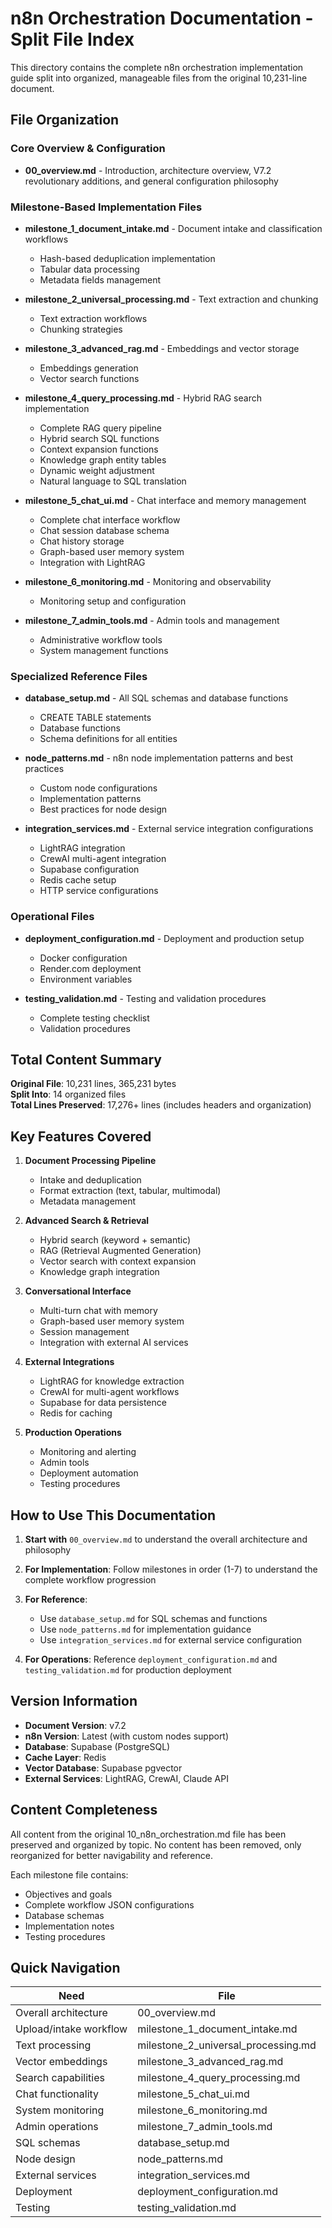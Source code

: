 # n8n Orchestration Documentation - Split File Index

This directory contains the complete n8n orchestration implementation guide split into organized, manageable files from the original 10,231-line document.

## File Organization

### Core Overview & Configuration
- **00_overview.md** - Introduction, architecture overview, V7.2 revolutionary additions, and general configuration philosophy

### Milestone-Based Implementation Files
- **milestone_1_document_intake.md** - Document intake and classification workflows
  - Hash-based deduplication implementation
  - Tabular data processing
  - Metadata fields management
  
- **milestone_2_universal_processing.md** - Text extraction and chunking
  - Text extraction workflows
  - Chunking strategies
  
- **milestone_3_advanced_rag.md** - Embeddings and vector storage
  - Embeddings generation
  - Vector search functions
  
- **milestone_4_query_processing.md** - Hybrid RAG search implementation
  - Complete RAG query pipeline
  - Hybrid search SQL functions
  - Context expansion functions
  - Knowledge graph entity tables
  - Dynamic weight adjustment
  - Natural language to SQL translation
  
- **milestone_5_chat_ui.md** - Chat interface and memory management
  - Complete chat interface workflow
  - Chat session database schema
  - Chat history storage
  - Graph-based user memory system
  - Integration with LightRAG
  
- **milestone_6_monitoring.md** - Monitoring and observability
  - Monitoring setup and configuration
  
- **milestone_7_admin_tools.md** - Admin tools and management
  - Administrative workflow tools
  - System management functions

### Specialized Reference Files
- **database_setup.md** - All SQL schemas and database functions
  - CREATE TABLE statements
  - Database functions
  - Schema definitions for all entities
  
- **node_patterns.md** - n8n node implementation patterns and best practices
  - Custom node configurations
  - Implementation patterns
  - Best practices for node design
  
- **integration_services.md** - External service integration configurations
  - LightRAG integration
  - CrewAI multi-agent integration
  - Supabase configuration
  - Redis cache setup
  - HTTP service configurations

### Operational Files
- **deployment_configuration.md** - Deployment and production setup
  - Docker configuration
  - Render.com deployment
  - Environment variables
  
- **testing_validation.md** - Testing and validation procedures
  - Complete testing checklist
  - Validation procedures

## Total Content Summary

**Original File**: 10,231 lines, 365,231 bytes  
**Split Into**: 14 organized files  
**Total Lines Preserved**: 17,276+ lines (includes headers and organization)

## Key Features Covered

1. **Document Processing Pipeline**
   - Intake and deduplication
   - Format extraction (text, tabular, multimodal)
   - Metadata management

2. **Advanced Search & Retrieval**
   - Hybrid search (keyword + semantic)
   - RAG (Retrieval Augmented Generation)
   - Vector search with context expansion
   - Knowledge graph integration

3. **Conversational Interface**
   - Multi-turn chat with memory
   - Graph-based user memory system
   - Session management
   - Integration with external AI services

4. **External Integrations**
   - LightRAG for knowledge extraction
   - CrewAI for multi-agent workflows
   - Supabase for data persistence
   - Redis for caching

5. **Production Operations**
   - Monitoring and alerting
   - Admin tools
   - Deployment automation
   - Testing procedures

## How to Use This Documentation

1. **Start with** `00_overview.md` to understand the overall architecture and philosophy

2. **For Implementation**: Follow milestones in order (1-7) to understand the complete workflow progression

3. **For Reference**:
   - Use `database_setup.md` for SQL schemas and functions
   - Use `node_patterns.md` for implementation guidance
   - Use `integration_services.md` for external service configuration

4. **For Operations**: Reference `deployment_configuration.md` and `testing_validation.md` for production deployment

## Version Information

- **Document Version**: v7.2
- **n8n Version**: Latest (with custom nodes support)
- **Database**: Supabase (PostgreSQL)
- **Cache Layer**: Redis
- **Vector Database**: Supabase pgvector
- **External Services**: LightRAG, CrewAI, Claude API

## Content Completeness

All content from the original 10_n8n_orchestration.md file has been preserved and organized by topic. No content has been removed, only reorganized for better navigability and reference.

Each milestone file contains:
- Objectives and goals
- Complete workflow JSON configurations
- Database schemas
- Implementation notes
- Testing procedures

## Quick Navigation

| Need | File |
|------|------|
| Overall architecture | 00_overview.md |
| Upload/intake workflow | milestone_1_document_intake.md |
| Text processing | milestone_2_universal_processing.md |
| Vector embeddings | milestone_3_advanced_rag.md |
| Search capabilities | milestone_4_query_processing.md |
| Chat functionality | milestone_5_chat_ui.md |
| System monitoring | milestone_6_monitoring.md |
| Admin operations | milestone_7_admin_tools.md |
| SQL schemas | database_setup.md |
| Node design | node_patterns.md |
| External services | integration_services.md |
| Deployment | deployment_configuration.md |
| Testing | testing_validation.md |


